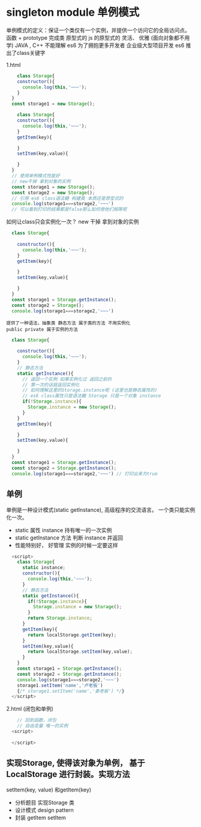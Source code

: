 # singleton module 单例模式
  单例模式的定义：保证一个类仅有一个实例，并提供一个访问它的全局访问点。
  函数 + prototype 完成类 原型式的
  js 的原型式的 灵活、 优雅  (面向对象都不用学) 
  JAVA , C++ 不能理解 es6 为了拥抱更多开发者 企业级大型项目开发
  es6 推出了class关键字

  1.html
  ```js
      class Storage{
      constructor(){
        console.log(this,'~~~');
      }
    }
    const storage1 = new Storage();
  ```
  ```js
      class Storage{
      constructor(){
        console.log(this,'~~~');
      }
      getItem(key){

      }
      setItem(key,value){

      }
    }
    // 使用单例模式性能好
    // new干掉 拿到对象的实例
    const storage1 = new Storage();
    const storage2 = new Storage();
    // 引用 es6 class语法糖 构建类 本质还是原型式的
    console.log(storage1===storage2,'~~~')
    // 可以看到打印的结果都是false那么如何使他们相等呢
  ```
  如何让class只会实例化一次？
  new 干掉 拿到对象的实例
  ```js
    class Storage{
        
      constructor(){
        console.log(this,'~~~');
      }
      getItem(key){

      }
      setItem(key,value){

      }
    }
    const storage1 = Storage.getInstance();
    const storage2 = Storage();
    console.log(storage1===storage2,'~~~')
  ```
    提供了一种语法，抽象类 静态方法 属于类的方法 不用实例化
    public private 属于实例的方法
    
  ```js
    class Storage{
        
      constructor(){
        console.log(this,'~~~');
      }
      // 静态方法
      static getInstance(){
        // 返回一个实例 如果实例化过 返回之前的
        // 第一次的话就返回实例化
        // 如何理解这里的Storage.instance呢 (这里也是静态属性的)
        // es6 class属性只是语法糖 Storage 只是一个对象 instance
        if(!Storage.instance){
          Storage.instance = new Storage();
        }
      }
      getItem(key){

      }
      setItem(key,value){

      }
    }
    const storage1 = Storage.getInstance();
    const storage2 = Storage.getInstance();
    console.log(storage1===storage2,'~~~') // 打印出来为true
  ```

## 单例
单例是一种设计模式(static getInstance), 高级程序的交流语言。
一个类只能实例化一次。
- static 属性 instance 持有唯一的一次实例
- static getInstance 方法 判断 instance 并返回
- 性能特别好， 好管理 实例的时候一定要这样
```js
  <script>
    class Storage{
      static instance;
      constructor(){
        console.log(this,'~~~');
      }
      // 静态方法
      static getInstance(){
        if(!Storage.instance){
          Storage.instance = new Storage();
        }
        return Storage.instance;
      }
      getItem(key){
        return localStorage.getItem(key);
      }
      setItem(key,value){
        return localStorage.setItem(key,value);
      }
    }
    const storage1 = Storage.getInstance();
    const storage2 = Storage.getInstance();
    console.log(storage1===storage2,'~~~')
    storage1.setItem('name','卢老板')
    {/* storage1.setItem('name','娄老板') */}
  </script>
```

2.html (闭包和单例)
```js
    // 回到函数，闭包
    // 自由变量 唯一的实例
  <script>
    
  </script>
```


## 实现Storage, 使得该对象为**单例**， 基于LocalStorage 进行封装。实现方法
setItem(key, value) 和getItem(key)



- 分析题目
实现Storage 类
- 设计模式 design pattern
- 封装
    getItem
    setItem